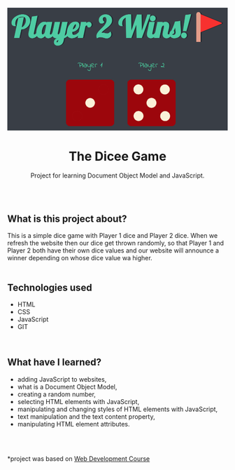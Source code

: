 <p align="center">
<a href="https://github.com/monikasleboda/Dicee-Game"><img src="images/screenshot.png" alt="screenshot"></a>
</p>

<h1 align="center">The Dicee Game</h1>
  <p align="center">Project for learning Document Object Model and JavaScript.</p>
<br>
<br>

## What is this project about?
This is a simple dice game with Player 1 dice and Player 2 dice. When we refresh the website then our dice get thrown randomly, so that Player 1 and Player 2 both have their own dice values and our website will announce a winner depending on whose dice value wa higher.
<br>
<br>

## Technologies used
- HTML
- CSS
- JavaScript
- GIT
<br>

## What have I learned?
- adding JavaScript to websites,
- what is a Document Object Model,
- creating a random number,
- selecting HTML elements with JavaScript,
- manipulating and changing styles of HTML elements with JavaScript,
- text manipulation and the text content property,
- manipulating HTML element attributes.
<br>
<br>


*project was based on [Web Development Course](https://www.udemy.com/course/the-complete-web-development-bootcamp/)
